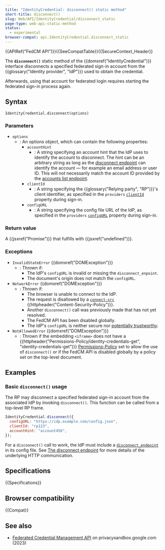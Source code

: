 ```yaml
---
title: "IdentityCredential: disconnect() static method"
short-title: disconnect()
slug: Web/API/IdentityCredential/disconnect_static
page-type: web-api-static-method
status:
  - experimental
browser-compat: api.IdentityCredential.disconnect_static
---
```


{{APIRef("FedCM API")}}{{SeeCompatTable}}{{SecureContext_Header}}

The **`disconnect()`** static method of the {{domxref("IdentityCredential")}} interface disconnects a specified federated sign-in account from the {{glossary("Identity provider", "IdP")}} used to obtain the credential.

Afterwards, using that account for federated login requires starting the federated sign-in process again.

## Syntax

```js-nolint
IdentityCredential.disconnect(options)
```

### Parameters

- `options`
  - : An options object, which can contain the following properties:
    - `accountHint`
      - : A string specifying an account hint that the IdP uses to identify the account to disconnect. The hint can be an arbitrary string as long as the [disconnect endpoint](/en-US/docs/Web/API/FedCM_API/IDP_integration#the_disconnect_endpoint) can identify the account — for example an email address or user ID. This will not necessarily match the account ID provided by the [accounts list endpoint](/en-US/docs/Web/API/FedCM_API/IDP_integration#the_accounts_list_endpoint).
    - `clientId`
      - : A string specifying the {{glossary("Relying party", "RP")}}'s client identifier, as specified in the `providers` [`clientId`](/en-US/docs/Web/API/IdentityCredentialRequestOptions#clientid) property during sign-in.
    - `configURL`
      - : A string specifying the config file URL of the IdP, as specified in the `providers` [`configURL`](/en-US/docs/Web/API/IdentityCredentialRequestOptions#configurl) property during sign-in.

### Return value

A {{jsxref("Promise")}} that fulfills with {{jsxref("undefined")}}.

### Exceptions

- `InvalidStateError` {{domxref("DOMException")}}
  - : Thrown if:
    - The IdP's `configURL` is invalid or missing the `disconnect_enpoint`.
    - The document's origin does not match the `configURL`.
- `NetworkError` {{domxref("DOMException")}}
  - : Thrown if:
    - The browser is unable to connect to the IdP.
    - The request is disallowed by a [`connect-src`](/en-US/docs/Web/HTTP/Reference/Headers/Content-Security-Policy/connect-src) {{httpheader("Content-Security-Policy")}}.
    - Another `disconnect()` call was previously made that has not yet resolved.
    - The FedCM API has been disabled globally.
    - The IdP's `configURL` is neither secure nor [potentially trustworthy](/en-US/docs/Web/Security/Secure_Contexts#potentially_trustworthy_origins).
- `NotAllowedError` {{domxref("DOMException")}}
  - : Thrown if the embedding `<iframe>` does not have a {{httpheader("Permissions-Policy/identity-credentials-get", "identity-credentials-get")}} [Permissions-Policy](/en-US/docs/Web/HTTP/Guides/Permissions_Policy) set to allow the use of `disconnect()` or if the FedCM API is disabled globally by a policy set on the top-level document.

## Examples

### Basic `disconnect()` usage

The RP may disconnect a specified federated sign-in account from the associated IdP by invoking `disconnect()`. This function can be called from a top-level RP frame.

```js
IdentityCredential.disconnect({
  configURL: "https://idp.example.com/config.json",
  clientId: "rp123",
  accountHint: "account456",
});
```

For a `disconnect()` call to work, the IdP must include a [`disconnect_endpoint`](/en-US//docs/Web/API/FedCM_API/IDP_integration#disconnect_endpoint) in its config file. See [The disconnect endpoint](/en-US/docs/Web/API/FedCM_API/IDP_integration#the_disconnect_endpoint) for more details of the underlying HTTP communication.

## Specifications

{{Specifications}}

## Browser compatibility

{{Compat}}

## See also

- [Federated Credential Management API](https://privacysandbox.google.com/cookies/fedcm) on privacysandbox.google.com (2023)
